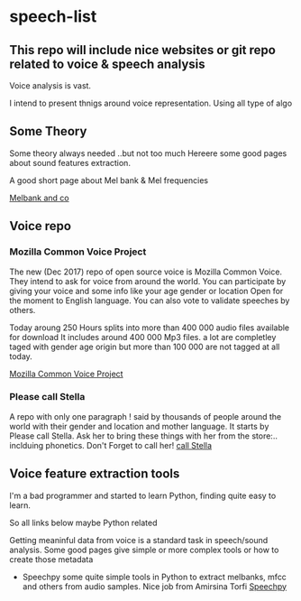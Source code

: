 # speech-list

## This  repo will include nice websites or git repo related to voice & speech analysis

Voice analysis is vast.

I intend to present thnigs around voice representation. Using all type of algo



## Some Theory
Some theory always needed ..but not too much
Hereere some good pages about sound features extraction.

A good short page about Mel bank & Mel frequencies

[Melbank and co](http://practicalcryptography.com/miscellaneous/machine-learning/guide-mel-frequency-cepstral-coefficients-mfccs/)



## Voice repo

### Mozilla Common  Voice Project
The new (Dec 2017) repo of open source voice is Mozilla Common Voice. They intend to ask for voice from 
around the world. You can participate by giving your voice and some info like your age gender or location
Open for the moment to English language.
You can also vote to validate speeches by others. 

Today aroung 250 Hours splits into more than 400 000 audio files available for download
It includes around 400 000 Mp3 files. 
a lot are completley taged with gender age origin but more than 100 000 are not tagged at all today.

[Mozilla Common  Voice Project](https://voice.mozilla.org/)

### Please call Stella
A repo with only one paragraph ! said by thousands of people around the world with their gender and location and mother language.
It starts by Please call Stella. Ask her to bring these things with her from the store:..
inclduing phonetics.  Don't Forget to call her!
[call Stella](http://accent.gmu.edu/)


## Voice feature extraction tools

I'm a bad programmer and started to learn Python, finding quite easy to learn. 

So all links below maybe Python related

Getting meaninful data from voice is a standard task in speech/sound analysis. Some good pages give simple or more complex tools or how to create those metadata
 
- Speechpy
some quite simple tools in Python to extract melbanks, mfcc and others from audio samples.
Nice job from Amirsina Torfi
[Speechpy](https://github.com/astorfi/speechpy) 